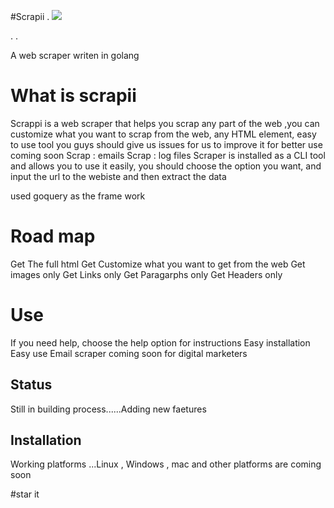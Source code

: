 #Scrapii
.
<img src="https://www.bing.com/images/search?view=detailV2&ccid=qOgJB3Pa&id=ED99340EDD2C5BAC797873DFB1C69A4CC0133867&thid=OIP.qOgJB3Paxca24WPnppNmLwHaEK&mediaurl=https%3a%2f%2fsmartybro.com%2fwp-content%2fuploads%2f2020%2f10%2fBuild-a-Web-Scraper-with-Python.jpg&cdnurl=https%3a%2f%2fth.bing.com%2fth%2fid%2fRa8e8090773dac5c6b6e163e7a693662f%3frik%3dZzgTwEyaxrHfcw%26pid%3dImgRaw&exph=270&expw=480&q=web+animated+web+scraper&simid=608037506570275207&ck=4BEE1E4C59D805B2FA9953435A7BEB31&selectedIndex=34&FORM=IRPRST">

.
.

A web scraper writen in golang

<h1>What is scrapii</h1>
Scrappi is a web scraper that helps you scrap any part of the web ,you can customize what you want to scrap from the web,
any HTML element, easy to use tool
you guys should give us issues for us to improve it for better use 
coming soon
Scrap  : emails
Scrap  : log files
Scraper is installed as a CLI tool and allows you to use it easily,
you should choose the option you want, and input the url to the webiste and then extract the data

used goquery as the frame work
<h1>Road map</h1>
Get The full html
Get Customize what you want to get from the web
Get images only
Get Links only
Get Paragarphs only
Get Headers only



<h1>Use</h1>
If you  need help, choose the help option for instructions 
Easy installation
Easy use
Email scraper coming soon for digital marketers


<h2>Status</h2>
Still in building process......Adding new faetures

<h2>Installation</h2>

Working platforms ...Linux , Windows , mac and other platforms are coming soon

#star it 
